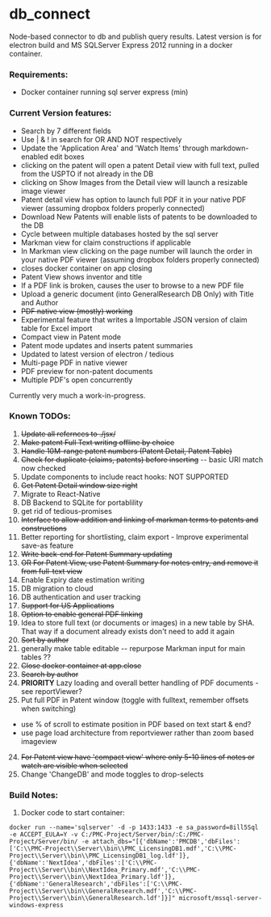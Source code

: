 # db_connect
Node-based connector to db and publish query results. Latest version is for electron build and MS SQLServer Express 2012 running in a docker container.

### Requirements:
* Docker container running sql server express (min)

### Current Version features:
* Search by 7 different fields
* Use | & ! in search for OR AND NOT respectively
* Update the 'Application Area' and 'Watch Items' through markdown-enabled edit boxes
* clicking on the patent will open a patent Detail view with full text, pulled from the USPTO if not already in the DB
* clicking on Show Images from the Detail view will launch a resizable image viewer
* Patent detail view has option to launch full PDF it in your native PDF viewer (assuming dropbox folders properly connected)
* Download New Patents will enable lists of patents to be downloaded to the DB
* Cycle between multiple databases hosted by the sql server
* Markman view for claim constructions if applicable
* In Markman view clicking on the page number will launch the order in your native PDF viewer (assuming dropbox folders properly connected)
* closes docker container on app closing
* Patent View shows inventor and title
* If a PDF link is broken, causes the user to browse to a new PDF file
* Upload a generic document (into GeneralResearch DB Only) with Title and Author
* ~~PDF native view (mostly) working~~
* Experimental feature that writes a Importable JSON version of claim table for Excel import
* Compact view in Patent mode
* Patent mode updates and inserts patent summaries
* Updated to latest version of electron / tedious
* Multi-page PDF in native viewer
* PDF preview for non-patent documents
* Multiple PDF's open concurrently


Currently very much a work-in-progress.

### Known TODOs:

1. ~~Update all refernces to ./jsx/~~
2. ~~Make patent Full Text writing offline by choice~~
3. ~~Handle 10M-range patent numbers (Patent Detail, Patent Table)~~
4. ~~Check for duplicate (claims, patents) before inserting~~ -- basic URI match now checked
5. Update components to include react hooks: NOT SUPPORTED
6. ~~Get Patent Detail window size right~~
7. Migrate to React-Native
8. DB Backend to SQLite for portablility
  1. get rid of tedious-promises 
9. ~~Interface to allow addition and linking of markman terms to patents and constructions~~
10. Better reporting for shortlisting, claim export - Improve experimental save-as feature
11. ~~Write back-end for Patent Summary updating~~
26. ~~OR For Patent View, use Patent Summary for notes entry, and remove it from full-text view~~
12. Enable Expiry date estimation writing
13. DB migration to cloud
14. DB authentication and user tracking
15. ~~Support for US Applications~~
16. ~~Option to enable general PDF linking~~
17. Idea to store full text (or documents or images) in a new table by SHA. That way if a document already exists don't need to add it again
18. ~~Sort by author~~
19. generally make table editable -- repurpose Markman input for main tables ??
20. ~~Close docker container at app.close~~ 
21. ~~Search by author~~
22. **PRIORITY** Lazy loading and overall better handling of PDF documents - see reportViewer?
23. Put full PDF in Patent window (toggle with fulltext, remember offsets when switching)
  - use % of scroll to estimate position in PDF based on text start & end?
  - use page load architecture from reportviewer rather than zoom based imageview
24. ~~For Patent view have 'compact view' where only 5-10 lines of notes or watch are visible when selected~~
25. Change 'ChangeDB' and mode toggles to drop-selects


### Build Notes:
1. Docker code to start container:
``` 
docker run --name='sqlserver' -d -p 1433:1433 -e sa_password=8ill5Sql -e ACCEPT_EULA=Y -v C:/PMC-Project/Server/bin/:C:/PMC-Project/Server/bin/ -e attach_dbs="[{'dbName':'PMCDB','dbFiles':['C:\\PMC-Project\\Server\\bin\\PMC_LicensingDB1.mdf','C:\\PMC-Project\\Server\\bin\\PMC_LicensingDB1_log.ldf']},{'dbName':'NextIdea','dbFiles':['C:\\PMC-Project\\Server\\bin\\NextIdea_Primary.mdf','C:\\PMC-Project\\Server\\bin\\NextIdea_Primary.ldf']},{'dbName':'GeneralResearch','dbFiles':['C:\\PMC-Project\\Server\\bin\\GeneralResearch.mdf','C:\\PMC-Project\\Server\\bin\\GeneralResearch.ldf']}]" microsoft/mssql-server-windows-express
```